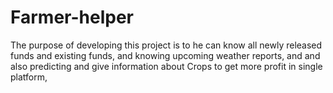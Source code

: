 # Farmer-helper
The purpose of developing this project is to he can know all newly released funds and existing funds, and knowing upcoming weather reports, and and also predicting and give information about Crops to get more profit in single platform,

